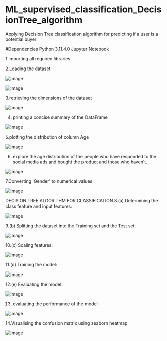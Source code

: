 # ML_supervised_classification_DecisionTree_algorithm

Applying Decision Tree classification algorithm for predicting if a user is a potential buyer

#Dependencies Python 3.11.4.0 Jupyter Notebook

1.importing all required libraries

2.Loading the dataset

![image](https://github.com/RemyaVKarthikeyan/ML_supervised_classification_KNN_algorithm/assets/145346713/e6101288-196d-499d-98f2-0ffb25eeef3e)

![image](https://github.com/RemyaVKarthikeyan/ML_supervised_classification_KNN_algorithm/assets/145346713/2fa3044f-831f-4f05-a2b7-be236785e769)

3.retrieving the dimensions of the dataset

![image](https://github.com/RemyaVKarthikeyan/ML_supervised_classification_KNN_algorithm/assets/145346713/94d40c29-ac4d-4e36-aa13-12922d6f32e5)

4. printing a concise summary of the DataFrame
   
![image](https://github.com/RemyaVKarthikeyan/ML_supervised_classification_KNN_algorithm/assets/145346713/19cc287e-d1e7-4310-beb3-3622ad49433f)

5.plotting the distribution of column Age

![image](https://github.com/RemyaVKarthikeyan/ML_supervised_classification_KNN_algorithm/assets/145346713/84526e56-a501-46ef-ad67-71f7495e9161)

6. explore the age distribution of the people who have responded to the social media ads and bought the product and those who haven’t.

![image](https://github.com/RemyaVKarthikeyan/ML_supervised_classification_KNN_algorithm/assets/145346713/d0ceec55-ffd5-44bf-9c9b-b7ce8b53165f)

7.Converting 'Gender' to numerical values

![image](https://github.com/RemyaVKarthikeyan/ML_supervised_classification_KNN_algorithm/assets/145346713/0c77f8ee-23e0-4b31-a85e-b5e8870f9bcb)

DECISION TREE ALGORITHM FOR CLASSIFICATION
8.(a) Determining the class feature and input features:

![image](https://github.com/RemyaVKarthikeyan/ML_supervised_classification_KNN_algorithm/assets/145346713/27eb2737-3253-445f-9756-0f7fcfba0f63)

9.(b) Splitting the dataset into the Training set and the Test set:

![image](https://github.com/RemyaVKarthikeyan/ML_supervised_classification_KNN_algorithm/assets/145346713/0860c840-8923-4d09-abfd-645dfa8933a7)

10.(c) Scaling features:

![image](https://github.com/RemyaVKarthikeyan/ML_supervised_classification_KNN_algorithm/assets/145346713/a76c13c7-1bee-438a-b9b6-646a393e3db8)

11.(d) Training the model:

![image](https://github.com/RemyaVKarthikeyan/ML_supervised_classification_DecisionTree_algorithm/assets/145346713/3b7a796e-bb7a-4fd5-8897-15b3ba958cb7)

12.(e) Evaluating the model:

![image](https://github.com/RemyaVKarthikeyan/ML_supervised_classification_DecisionTree_algorithm/assets/145346713/d83315c2-37af-4a4d-898b-3a5b46c914f4)

13. evaluating the performance of the model

![image](https://github.com/RemyaVKarthikeyan/ML_supervised_classification_DecisionTree_algorithm/assets/145346713/fc79ae88-e70b-4dcd-ae9b-deb3029d6a0d)

14.Visualising the confusion matrix using seaborn heatmap

![image](https://github.com/RemyaVKarthikeyan/ML_supervised_classification_DecisionTree_algorithm/assets/145346713/e66094ba-3978-4642-a30d-79a436567163)





